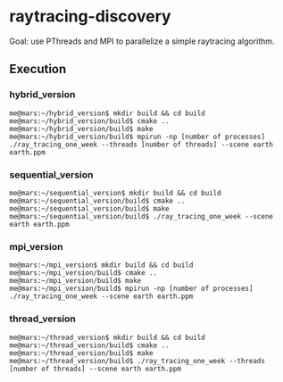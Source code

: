 # raytracing-discovery

Goal: use PThreads and MPI to parallelize a simple raytracing algorithm.

## Execution

### hybrid_version

```console
me@mars:~/hybrid_version$ mkdir build && cd build
me@mars:~/hybrid_version/build$ cmake ..
me@mars:~/hybrid_version/build$ make
me@mars:~/hybrid_version/build$ mpirun -np [number of processes] ./ray_tracing_one_week --threads [number of threads] --scene earth earth.ppm
```

### sequential_version

```console
me@mars:~/sequential_version$ mkdir build && cd build
me@mars:~/sequential_version/build$ cmake ..
me@mars:~/sequential_version/build$ make
me@mars:~/sequential_version/build$ ./ray_tracing_one_week --scene earth earth.ppm
```

### mpi_version

```console
me@mars:~/mpi_version$ mkdir build && cd build
me@mars:~/mpi_version/build$ cmake ..
me@mars:~/mpi_version/build$ make
me@mars:~/mpi_version/build$ mpirun -np [number of processes] ./ray_tracing_one_week --scene earth earth.ppm
```

### thread_version

```console
me@mars:~/thread_version$ mkdir build && cd build
me@mars:~/thread_version/build$ cmake ..
me@mars:~/thread_version/build$ make
me@mars:~/thread_version/build$ ./ray_tracing_one_week --threads [number of threads] --scene earth earth.ppm
```
